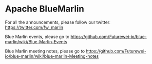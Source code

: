 <!--
    Licensed to the Apache Software Foundation (ASF) under one
    or more contributor license agreements.  See the NOTICE file
    distributed with this work for additional information
    regarding copyright ownership.  The ASF licenses this file
    to you under the Apache License, Version 2.0 (the
    "License"); you may not use this file except in compliance
    with the License.  You may obtain a copy of the License at

      http://www.apache.org/licenses/LICENSE-2.0

    Unless required by applicable law or agreed to in writing,
    software distributed under the License is distributed on an
    "AS IS" BASIS, WITHOUT WARRANTIES OR CONDITIONS OF ANY
    KIND, either express or implied.  See the License for the
    specific language governing permissions and limitations
    under the License.
-->

# Apache BlueMarlin

For all the announcements, please follow our twitter: https://twitter.com/fw_marlin

Blue Marlin events, please go to https://github.com/Futurewei-io/blue-marlin/wiki/Blue-Marlin-Events

Blue Marlin meeting notes, please go to https://github.com/Futurewei-io/blue-marlin/wiki/blue-marlin-Meeting-notes 

